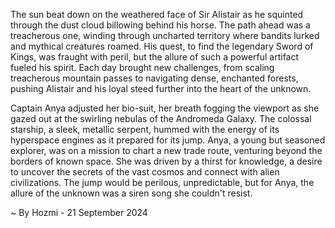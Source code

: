 
The sun beat down on the weathered face of Sir Alistair as he squinted through the dust cloud billowing behind his horse. The path ahead was a treacherous one, winding through uncharted territory where bandits lurked and mythical creatures roamed. His quest, to find the legendary Sword of Kings, was fraught with peril, but the allure of such a powerful artifact fueled his spirit. Each day brought new challenges, from scaling treacherous mountain passes to navigating dense, enchanted forests, pushing Alistair and his loyal steed further into the heart of the unknown.

Captain Anya adjusted her bio-suit, her breath fogging the viewport as she gazed out at the swirling nebulas of the Andromeda Galaxy. The colossal starship, a sleek, metallic serpent, hummed with the energy of its hyperspace engines as it prepared for its jump. Anya, a young but seasoned explorer, was on a mission to chart a new trade route, venturing beyond the borders of known space.  She was driven by a thirst for knowledge, a desire to uncover the secrets of the vast cosmos and connect with alien civilizations. The jump would be perilous, unpredictable, but for Anya, the allure of the unknown was a siren song she couldn't resist. 

~ By Hozmi - 21 September 2024
